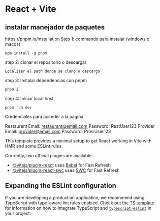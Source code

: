 # React + Vite
## instalar manejador de paquetes
https://pnpm.io/installation
Step 1: commando para instalar (windows o macos)
```shell
npm install -g pnpm
```
step 2: clonar el repositorio o descargar
```
Localizar el path donde se clono o descargo
```

step 3: Instalar dependencias con pnpm
``` shell
pnpm i
```

step 4: Iniciar local host
``` shell
pnpm run dev
```

Credenciales para acceder a la pagina

Restaurant 
Email: restaurant@email.com
Password: RestUser123
Provider
Email: provider@email.com
Password: ProviUser123

This template provides a minimal setup to get React working in Vite with HMR and some ESLint rules.

Currently, two official plugins are available:

- [@vitejs/plugin-react](https://github.com/vitejs/vite-plugin-react/blob/main/packages/plugin-react) uses [Babel](https://babeljs.io/) for Fast Refresh
- [@vitejs/plugin-react-swc](https://github.com/vitejs/vite-plugin-react/blob/main/packages/plugin-react-swc) uses [SWC](https://swc.rs/) for Fast Refresh

## Expanding the ESLint configuration

If you are developing a production application, we recommend using TypeScript with type-aware lint rules enabled. Check out the [TS template](https://github.com/vitejs/vite/tree/main/packages/create-vite/template-react-ts) for information on how to integrate TypeScript and [`typescript-eslint`](https://typescript-eslint.io) in your project.
